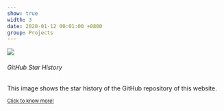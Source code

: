 ```yaml
---
show: true
width: 3
date: 2020-01-12 00:01:00 +0800
group: Projects
---
```


<div>
  <img data-src="https://api.star-history.com/svg?repos=luost26/academic-homepage&type=Date" class="lazy w-100 rounded-top" src="{{ '/assets/images/empty_300x200.png' | relative_url }}">
  <div class="card-body">
    <h6 class="card-title">GitHub Star History</h6>
    <p class="card-text">
      This image shows the star history of the GitHub repository of this website.
    </p>
    <p class="card-text"><small><a href="/subpages/project_page_1.html" target="_blank">Click to know more!</a></small></p>
  </div>
</div>
